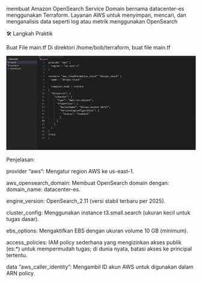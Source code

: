 membuat Amazon OpenSearch Service Domain bernama datacenter-es menggunakan Terraform. Layanan AWS untuk menyimpan, mencari, dan menganalisis data seperti log atau metrik menggunakan OpenSearch


🛠 Langkah Praktik


Buat File main.tf
Di direktori /home/bob/terraform, buat file main.tf


![alt text](image-29.png)


Penjelasan:


provider “aws”: Mengatur region AWS ke us-east-1.


aws_opensearch_domain: Membuat OpenSearch domain dengan:
domain_name: datacenter-es.


engine_version: OpenSearch_2.11 (versi stabil terbaru per 2025).


cluster_config: Menggunakan instance t3.small.search (ukuran kecil untuk tugas dasar).


ebs_options: Mengaktifkan EBS dengan ukuran volume 10 GB (minimum).


access_policies: IAM policy sederhana yang mengizinkan akses publik (es:*) untuk mempermudah tugas; di dunia nyata, batasi akses ke principal tertentu.


data “aws_caller_identity”: Mengambil ID akun AWS untuk digunakan dalam ARN policy.
